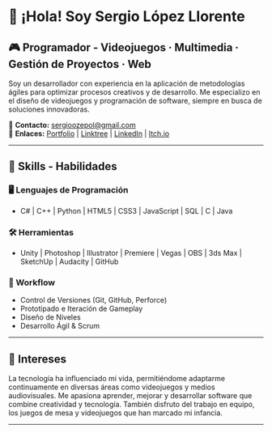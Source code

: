 # 👋 ¡Hola! Soy Sergio López Llorente

## 🎮 Programador - Videojuegos · Multimedia · Gestión de Proyectos · Web

Soy un desarrollador con experiencia en la aplicación de metodologías ágiles para optimizar procesos creativos y de desarrollo. Me especializo en el diseño de videojuegos y programación de software, siempre en busca de soluciones innovadoras.

📧 **Contacto:** [sergioozepol@gmail.com](mailto:sergioozepol@gmail.com)  
🔗 **Enlaces:** [Portfolio](https://sergiozepol.github.io/) | [Linktree](https://linktr.ee/sergiolopezllorente) | [LinkedIn](https://www.linkedin.com/in/sergiolopezllorente/) | [Itch.io](https://sergiozepol.itch.io)

---

## 🚀 Skills - Habilidades

### 🖥️ Lenguajes de Programación
- C# | C++ | Python | HTML5 | CSS3 | JavaScript | SQL | C | Java

### 🛠️ Herramientas
- Unity | Photoshop | Illustrator | Premiere | Vegas | OBS | 3ds Max | SketchUp | Audacity | GitHub

### 🔄 Workflow
- Control de Versiones (Git, GitHub, Perforce)
- Prototipado e Iteración de Gameplay
- Diseño de Niveles
- Desarrollo Ágil & Scrum

---

## 🎯 Intereses

La tecnología ha influenciado mi vida, permitiéndome adaptarme continuamente en diversas áreas como videojuegos y medios audiovisuales. Me apasiona aprender, mejorar y desarrollar software que combine creatividad y tecnología. También disfruto del trabajo en equipo, los juegos de mesa y videojuegos que han marcado mi infancia.

---

